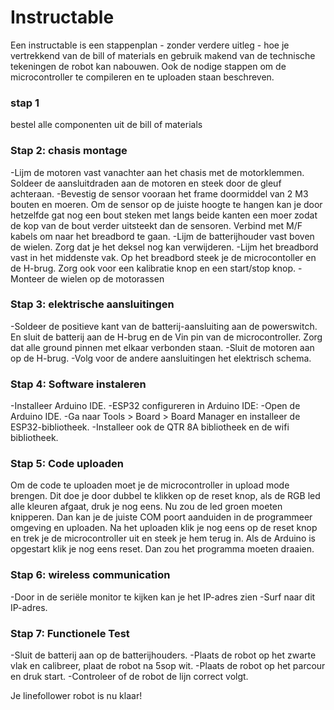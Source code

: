 # Instructable

Een instructable is een stappenplan - zonder verdere uitleg - hoe je vertrekkend van de bill of materials en gebruik makend van de technische tekeningen de robot kan nabouwen. Ook de nodige stappen om de microcontroller te compileren en te uploaden staan beschreven.  

### stap 1
bestel alle componenten uit de bill of materials  
### Stap 2:  chasis montage
-Lijm de motoren vast vanachter aan het chasis met de motorklemmen. Soldeer de aansluitdraden aan de motoren en steek door de gleuf achteraan.
-Bevestig de sensor vooraan het frame doormiddel van 2 M3 bouten en moeren. Om de sensor op de juiste hoogte te hangen kan je door hetzelfde gat nog een bout steken met langs beide kanten een moer zodat de kop van de bout verder uitsteekt dan de sensoren. Verbind met M/F kabels om naar het breadbord te gaan.
-Lijm de batterijhouder vast boven de wielen. Zorg dat je het deksel nog kan verwijderen.
-Lijm het breadbord vast in het middenste vak. Op het breadbord steek je de microcontoller en de H-brug. Zorg ook voor een kalibratie knop en een start/stop knop.
-Monteer de wielen op de motorassen
### Stap 3: elektrische aansluitingen
-Soldeer de positieve kant van de batterij-aansluiting aan de powerswitch. En sluit de batterij aan de H-brug en de Vin pin van de microcontroller. Zorg dat alle ground pinnen met elkaar verbonden staan.
-Sluit de motoren aan op de H-brug.
-Volg voor de andere aansluitingen het elektrisch schema.
### Stap 4: Software instaleren
-Installeer Arduino IDE.
-ESP32 configureren in Arduino IDE:
-Open de Arduino IDE.
-Ga naar Tools > Board > Board Manager en installeer de ESP32-bibliotheek.
-Installeer ook de QTR 8A bibliotheek en de wifi bibliotheek.
### Stap 5: Code uploaden
Om de code te uploaden moet je de microcontroller in upload mode brengen. Dit doe je door dubbel te klikken op de reset knop, als de RGB led alle kleuren afgaat, druk je nog eens. Nu zou de led groen moeten knipperen. Dan kan je de juiste COM poort aanduiden in de programmeer omgeving en uploaden. 
Na het uploaden klik je nog eens op de reset knop en trek je de microcontroller uit en steek je hem terug in. Als de Arduino is opgestart klik je nog eens reset. Dan zou het programma moeten draaien.
### Stap 6: wireless communication
-Door in de seriële monitor te kijken kan je het IP-adres zien
-Surf naar dit IP-adres.
### Stap 7: Functionele Test
-Sluit de batterij aan op de batterijhouders.
-Plaats de robot op het zwarte vlak en calibreer, plaat de robot na 5sop wit.
-Plaats de robot op het parcour en druk start.
-Controleer of de robot de lijn correct volgt.

Je linefollower robot is nu klaar!
